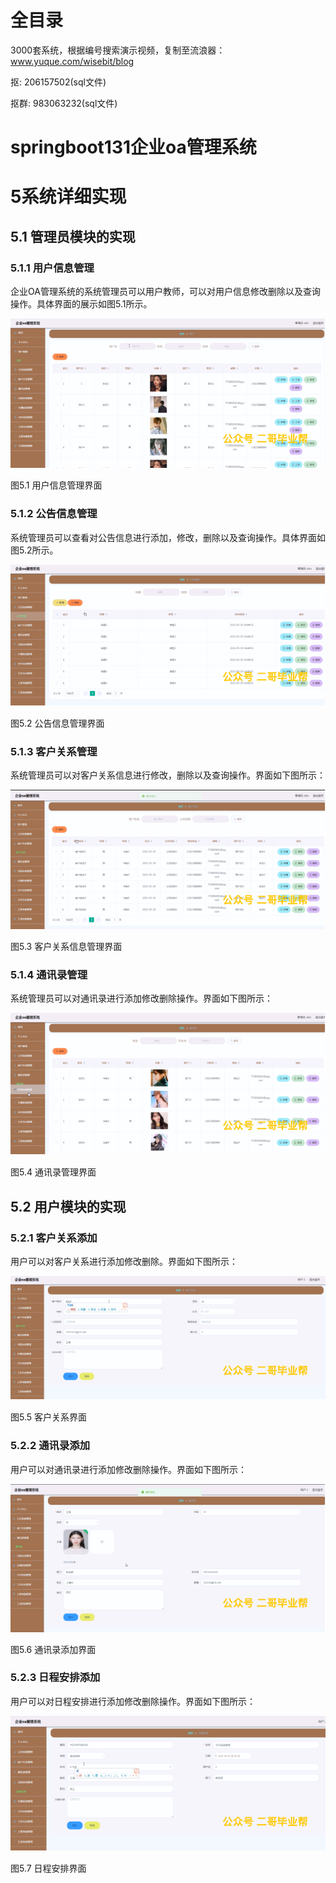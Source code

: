 # 全目录

3000套系统，根据编号搜索演示视频，复制至流浪器：www.yuque.com/wisebit/blog


<p>抠: 206157502(sql文件)</p>
<p>抠群: 983063232(sql文件)</p>


# springboot131企业oa管理系统
# 5系统详细实现
## 5.1 管理员模块的实现
### 5.1.1 用户信息管理
企业OA管理系统的系统管理员可以用户教师，可以对用户信息修改删除以及查询操作。具体界面的展示如图5.1所示。

![](/md/blog.009.png)

图5.1 用户信息管理界面
### 5.1.2 公告信息管理
系统管理员可以查看对公告信息进行添加，修改，删除以及查询操作。具体界面如图5.2所示。

![](/md/blog.010.png)

图5.2 公告信息管理界面
### 5.1.3 客户关系管理
系统管理员可以对客户关系信息进行修改，删除以及查询操作。界面如下图所示：

![](/md/blog.011.png)

图5.3 客户关系信息管理界面
### 5.1.4 通讯录管理
系统管理员可以对通讯录进行添加修改删除操作。界面如下图所示：

![](/md/blog.012.png)

图5.4 通讯录管理界面

## 5.2 用户模块的实现
### 5.2.1 客户关系添加
用户可以对客户关系进行添加修改删除。界面如下图所示：

![](/md/blog.013.png)

图5.5 客户关系界面
### 5.2.2 通讯录添加
用户可以对通讯录进行添加修改删除操作。界面如下图所示：

![](/md/blog.014.png)

图5.6 通讯录添加界面
### 5.2.3 日程安排添加
用户可以对日程安排进行添加修改删除操作。界面如下图所示：


![](/md/blog.015.png)

图5.7 日程安排界面













